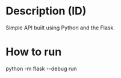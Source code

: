 # Description (ID)
Simple API built using Python and the Flask.

# How to run
python -m flask --debug  run